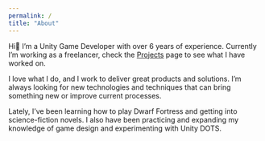 ```yaml
---
permalink: /
title: "About"
---
```


Hi👋 I’m a Unity Game Developer with over 6 years of experience. Currently I’m working as a freelancer, check the [Projects](./projects) page to see what I have worked on.

I love what I do, and I work to deliver great products and solutions. I’m always looking for new technologies and techniques that can bring something new or improve current processes.

Lately, I’ve been learning how to play Dwarf Fortress and getting into science-fiction novels. I also have been practicing and expanding my knowledge of game design and experimenting with Unity DOTS.